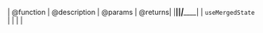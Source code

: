 | @function        | @description | @params | @returns|
|__________________|______________|_________|_________|
| `useMergedState` |              |         |         |

